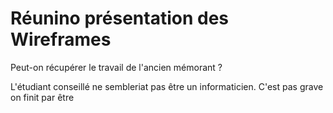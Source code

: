 # Réunino présentation des Wireframes

Peut-on récupérer le travail de l'ancien mémorant ?

L'étudiant conseillé ne sembleriat pas être un informaticien. C'est pas grave on finit par être 
